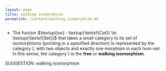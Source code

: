 ```yaml
---
layout: page
title: walking isomorphism
permalink: /context/walking_isomorphism.md
---
```

-  The functor $\textup{iso} : \textup{\textsf{Cat}} \to \textup{\textsf{Set}}$ that takes a small category to its set of isomorphisms (pointing in a specified direction) is represented by the category $\mathbb{I}$, with two objects and exactly one morphism in each hom-set. In this sense, the category $\mathbb{I}$ is the **free** or **walking isomorphism**.

SUGGESTION: walking isomorphism